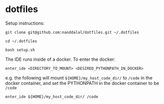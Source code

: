 # dotfiles

Setup instructions:
```
git clone git@github.com:nanddalal/dotfiles.git ~/.dotfiles

cd ~/.dotfiles

bash setup.sh
```

The IDE runs inside of a docker. To enter the docker:
```
enter_ide <DIRECTORY_TO_MOUNT> <DESIRED_PYTHONPATH_IN_DOCKER>
```
e.g. the following will mount `${HOME}/my_host_code_dir/` to `/code` in the docker container, and set the PYTHONPATH in the docker container to be `/code`
```
enter_ide ${HOME}/my_host_code_dir/ /code
```
